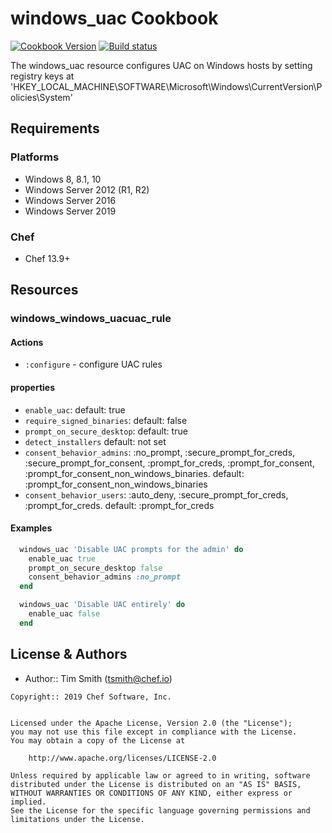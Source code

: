 # windows_uac Cookbook

[![Cookbook Version](https://img.shields.io/cookbook/v/windows_uac.svg)](https://supermarket.chef.io/cookbooks/windows_uac) [![Build status](https://ci.appveyor.com/api/projects/status/6sntpwminbxsljmw/branch/master?svg=true)](https://ci.appveyor.com/project/ChefWindowsCookbooks/windows-uac/branch/master)

The windows_uac resource configures UAC on Windows hosts by setting registry keys at 'HKEY_LOCAL_MACHINE\SOFTWARE\Microsoft\Windows\CurrentVersion\Policies\System'

## Requirements

### Platforms

- Windows 8, 8.1, 10
- Windows Server 2012 (R1, R2)
- Windows Server 2016
- Windows Server 2019

### Chef

- Chef 13.9+

## Resources

### windows_windows_uacuac_rule

#### Actions

- `:configure` - configure UAC rules

#### properties

- `enable_uac`: default: true
- `require_signed_binaries`: default: false
- `prompt_on_secure_desktop`: default: true
- `detect_installers` default: not set
- `consent_behavior_admins`: :no_prompt, :secure_prompt_for_creds, :secure_prompt_for_consent, :prompt_for_creds, :prompt_for_consent, :prompt_for_consent_non_windows_binaries. default: :prompt_for_consent_non_windows_binaries
- `consent_behavior_users`: :auto_deny, :secure_prompt_for_creds, :prompt_for_creds. default: :prompt_for_creds

#### Examples

```ruby
  windows_uac 'Disable UAC prompts for the admin' do
    enable_uac true
    prompt_on_secure_desktop false
    consent_behavior_admins :no_prompt
  end
```

```ruby
  windows_uac 'Disable UAC entirely' do
    enable_uac false
  end
```

## License & Authors

- Author:: Tim Smith (tsmith@chef.io)

```text
Copyright:: 2019 Chef Software, Inc.


Licensed under the Apache License, Version 2.0 (the "License");
you may not use this file except in compliance with the License.
You may obtain a copy of the License at

    http://www.apache.org/licenses/LICENSE-2.0

Unless required by applicable law or agreed to in writing, software
distributed under the License is distributed on an "AS IS" BASIS,
WITHOUT WARRANTIES OR CONDITIONS OF ANY KIND, either express or implied.
See the License for the specific language governing permissions and
limitations under the License.
```
